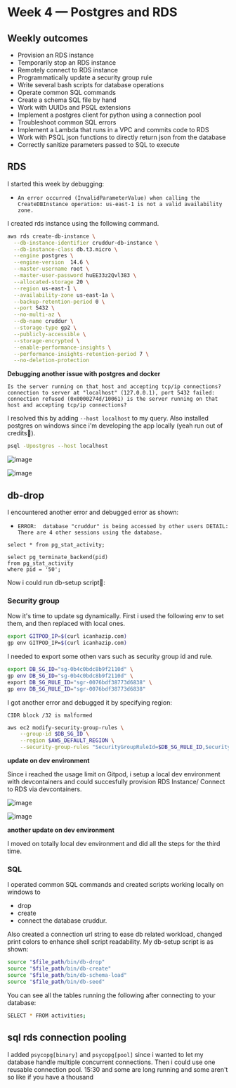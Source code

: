 # Week 4 — Postgres and RDS

## Weekly outcomes

* Provision an RDS instance
* Temporarily stop an RDS instance
* Remotely connect to RDS instance
* Programmatically update a security group rule
* Write several bash scripts for database operations
* Operate common SQL commands
* Create a schema SQL file by hand
* Work with UUIDs and PSQL extensions
* Implement a postgres client for python using a connection pool
* Troubleshoot common SQL errors
* Implement a Lambda that runs in a VPC and commits code to RDS
* Work with PSQL json functions to directly return json from the database
* Correctly sanitize parameters passed to SQL to execute


## RDS

I started this week by debugging:

* `An error occurred (InvalidParameterValue) when calling the CreateDBInstance operation: us-east-1 is not a valid availability zone.`

I created rds instance using the following command.

```bash
aws rds create-db-instance \
  --db-instance-identifier cruddur-db-instance \
  --db-instance-class db.t3.micro \
  --engine postgres \
  --engine-version  14.6 \
  --master-username root \
  --master-user-password huEE33z2Qvl383 \
  --allocated-storage 20 \
  --region us-east-1 \
  --availability-zone us-east-1a \
  --backup-retention-period 0 \
  --port 5432 \
  --no-multi-az \
  --db-name cruddur \
  --storage-type gp2 \
  --publicly-accessible \
  --storage-encrypted \
  --enable-performance-insights \
  --performance-insights-retention-period 7 \
  --no-deletion-protection
```

**Debugging another issue with postgres and docker**

`Is the server running on that host and accepting tcp/ip connections? connection to server at "localhost" (127.0.0.1), port 5432 failed: connection refused (0x0000274d/10061) is the server running on that host and accepting tcp/ip connections?`

I resolved this by adding `--host localhost` to my query. Also installed postgres on windows since i'm developing the app locally (yeah run out of credits🎈).

```bash
psql -Upostgres --host localhost
```

![image](https://user-images.githubusercontent.com/96833570/224510346-51b81fc8-6076-4104-9a0f-bd9f97bfd152.png)

![image](https://user-images.githubusercontent.com/96833570/224562141-b17a3ac9-c71c-41ec-959a-d44864bceda8.png)


## db-drop

I encountered another error and debugged error as shown:

* `ERROR:  database "cruddur" is being accessed by other users DETAIL:  There are 4 other sessions using the database.` 

```
select * from pg_stat_activity;

select pg_terminate_backend(pid) 
from pg_stat_activity
where pid = '50';
```

Now i could run db-setup script🎉:


### Security group

Now it's time to update sg dynamically. First i used the following env to set them, and then replaced with local ones.

```bash
export GITPOD_IP=$(curl icanhazip.com)
gp env GITPOD_IP=$(curl icanhazip.com)
```
I needed to export some othen vars such as security group id and rule.

```bash
export DB_SG_ID="sg-0b4c0bdc8b9f2110d" \
gp env DB_SG_ID="sg-0b4c0bdc8b9f2110d" \
export DB_SG_RULE_ID="sgr-0076bdf38773d6838" \
gp env DB_SG_RULE_ID="sgr-0076bdf38773d6838"
```
I got another error and debugged it by specifying region:

`CIDR block /32 is malformed`

```bash
aws ec2 modify-security-group-rules \
    --group-id $DB_SG_ID \
    --region $AWS_DEFAULT_REGION \
    --security-group-rules "SecurityGroupRuleId=$DB_SG_RULE_ID,SecurityGroupRule={Description=devcontainer,IpProtocol=tcp,FromPort=5432,ToPort=5432,CidrIpv4=$GITPOD_IP/32}"
```

**update on dev environment**

Since i  reached the usage limit on Gitpod, i setup a local dev environment with devcontainers and could succesfully provision RDS Instance/ Connect to RDS via devcontainers.

![image](https://user-images.githubusercontent.com/96833570/224793344-46a20fc6-8722-41cd-8f4b-40cb015a5961.png)

![image](https://user-images.githubusercontent.com/96833570/224793423-47dc8bec-7db4-4b8e-849e-ccd139b66374.png)

**another update on dev environment**

I moved on totally local dev environment and did all the steps for the third time.


### SQL

I operated common SQL commands and created scripts working locally on windows to
* drop
* create
* connect the database cruddur.

Also created a connection url string to ease db related workload, changed print colors to enhance shell script readability. My db-setup script is as shown:

```sh
source "$file_path/bin/db-drop"
source "$file_path/bin/db-create"
source "$file_path/bin/db-schema-load"
source "$file_path/bin/db-seed"
```

You can see all the tables running the following after connecting to your database:

```bash
SELECT * FROM activities;
```

## sql rds connection pooling
I added `psycopg[binary]` and `psycopg[pool]` since i wanted to let my database handle multiple concurrent connections. Then i could use one reusable connection pool.
15:30
and some are long running and some aren't so like if you have a thousand

